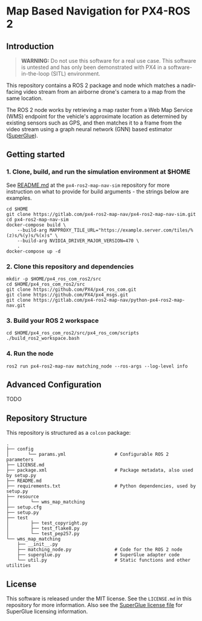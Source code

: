# Map Based Navigation for PX4-ROS 2
## Introduction
> **WARNING:** Do not use this software for a real use case. This software is untested and has only been demonstrated
> with PX4 in a software-in-the-loop (SITL) environment.

This repository contains a ROS 2 package and node which matches a nadir-facing video stream from an airborne drone's
camera to a map from the same location.

The ROS 2 node works by retrieving a map raster from a Web Map Service (WMS) endpoint for the vehicle's approximate
location as determined by existing sensors such as GPS, and then matches it to a frame from the video stream using a
graph neural network (GNN) based estimator ([SuperGlue](https://github.com/magicleap/SuperGluePretrainedNetwork)).

## Getting started
### 1. Clone, build, and run the simulation environment at $HOME
See [README.md](https://gitlab.com/px4-ros2-map-nav/px4-ros2-map-nav-sim.git) at the `px4-ros2-map-nav-sim` repository
for more instruction on what to provide for build arguments - the strings below are examples.
```
cd $HOME
git clone https://gitlab.com/px4-ros2-map-nav/px4-ros2-map-nav-sim.git
cd px4-ros2-map-nav-sim
docker-compose build \
    --build-arg MAPPROXY_TILE_URL="https://example.server.com/tiles/%(z)s/%(y)s/%(x)s" \
    --build-arg NVIDIA_DRIVER_MAJOR_VERSION=470 \
    .
docker-compose up -d
```
### 2. Clone this repository and dependencies
```
mkdir -p $HOME/px4_ros_com_ros2/src
cd $HOME/px4_ros_com_ros2/src
git clone https://github.com/PX4/px4_ros_com.git
git clone https://github.com/PX4/px4_msgs.git
git clone https://gitlab.com/px4-ros2-map-nav/python-px4-ros2-map-nav.git
```

### 3. Build your ROS 2 workspace
```
cd $HOME/px4_ros_com_ros2/src/px4_ros_com/scripts
./build_ros2_workspace.bash
```

### 4. Run the node
```
ros2 run px4-ros2-map-nav matching_node --ros-args --log-level info
```

## Advanced Configuration
TODO

## Repository Structure
This repository is structured as a `colcon` package:
```
.
├── config
│       └── params.yml                  # Configurable ROS 2 parameters
├── LICENSE.md
├── package.xml                         # Package metadata, also used by setup.py
├── README.md
├── requirements.txt                    # Python dependencies, used by setup.py
├── resource
│        └── wms_map_matching
├── setup.cfg
├── setup.py
├── test
│        ├── test_copyright.py
│        ├── test_flake8.py
│        └── test_pep257.py
└── wms_map_matching
    ├── __init__.py
    ├── matching_node.py                # Code for the ROS 2 node
    ├── superglue.py                    # SuperGlue adapter code
    └── util.py                         # Static functions and other utilities
```
## License
This software is released under the MIT license. See the `LICENSE.md` in this repository for more information. Also see
the [SuperGlue license file](https://github.com/magicleap/SuperGluePretrainedNetwork/blob/master/LICENSE) for SuperGlue
licensing information.